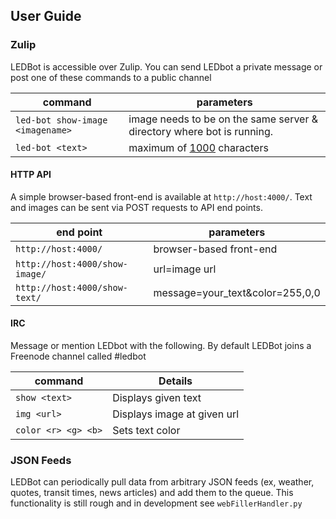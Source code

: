 User Guide
----

### Zulip

LEDBot is accessible over Zulip. You can send LEDbot a private message or post one of these commands to a public channel

| command                              | parameters         | 
| ------------------------------------ | ------------------ |
| ```led-bot show-image <imagename>``` | image needs to be on the same server & directory where bot is running.  |
| ```led-bot <text>```       | maximum of [1000](https://github.com/marqsm/LED-bot/blob/master/textRenderer.py#L12) characters  |


#### HTTP API

A simple browser-based front-end is available at ```http://host:4000/```. Text and images can be sent via POST requests to API end points.

| end point                             | parameters         |
| ------------------------------------  | ------------------ |
| ```http://host:4000/```    			| browser-based front-end |
| ```http://host:4000/show-image/```    | url=image url  |
| ```http://host:4000/show-text/```     | message=your_text&color=255,0,0  |

#### IRC

Message or mention LEDbot with the following. By default LEDBot joins a Freenode channel called #ledbot 

| command                            | Details         |
| ------------------------------------  | ------------------ |
| ```show <text>```    					| Displays given text  |
| ```img <url>```     					| Displays image at given url  |
| ```color <r> <g> <b>```     					| Sets text color  |


### JSON Feeds

LEDBot can periodically pull data from arbitrary JSON feeds (ex, weather, quotes, transit times, news articles) and add them to the queue. This functionality is still rough and in development see `webFillerHandler.py`